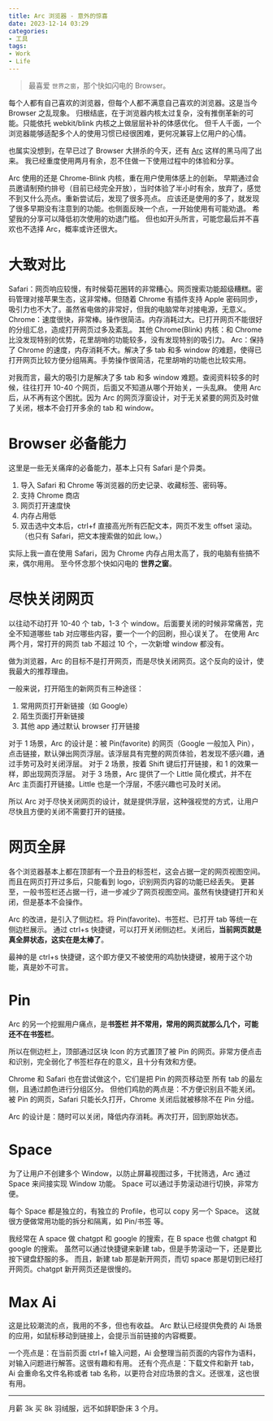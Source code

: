 ```yaml
---
title: Arc 浏览器 - 意外的惊喜
date: 2023-12-14 03:29
categories:
- 工具
tags:
- Work
- Life
---
```


> 最喜爱 `世界之窗`，那个快如闪电的 Browser。

每个人都有自己喜欢的浏览器，但每个人都不满意自己喜欢的浏览器。这是当今 Browser 之乱现象。
归根结底，在于浏览器内核太过复杂，没有推倒革新的可能。只能依托 webkit/blink 内核之上做层层补补的体感优化。
但千人千面，一个浏览器能够适配多个人的使用习惯已经很困难，更何况兼容上亿用户的心情。

也属实没想到，在早已过了 Browser 大拼杀的今天，还有 [Arc](https://arc.net/) 这样的黑马闯了出来。
我已经重度使用两月有余，忍不住做一下使用过程中的体验和分享。

Arc 使用的还是 Chrome-Blink 内核，重在用户使用体感上的创新。
早期通过会员邀请制预约排号（目前已经完全开放），当时体验了半小时有余，放弃了，感觉不到又什么亮点。重新尝试后，发现了很多亮点。
应该还是使用的多了，就发现了很多早期没有注意到的功能。也侧面反映一个点，一开始使用有可能劝退。
希望我的分享可以降低初次使用的劝退门槛。
但也如开头所言，可能您最后并不喜欢也不选择 Arc，概率或许还很大。

<!-- more -->

# 大致对比

Safari：网页响应较慢，有时候菊花圈转的非常糟心。网页搜索功能超级糟糕。密码管理对接苹果生态，这非常棒。但随着 Chrome 有插件支持 Apple 密码同步，吸引力也不大了。虽然省电做的非常好，但我的电脑常年对接电源，无意义。
Chrome：速度很快，非常棒。操作很简洁。内存消耗过大。已打开网页不能很好的分组汇总，造成打开网页过多及紊乱。
其他 Chrome(Blink) 内核：和 Chrome 比没发现特别的优势，花里胡哨的功能较多，没有发现特别的吸引力。
Arc：保持了 Chrome 的速度，内存消耗不大。解决了多 tab 和多 window 的难题，使得已打开网页比较方便分组隔离。手势操作很简洁，花里胡哨的功能也比较实用。

对我而言，最大的吸引力是解决了多 tab 和多 window 难题。查阅资料较多的时候，往往打开 10-40 个网页，后面又不知道从哪个开始关，一头乱麻。
使用 Arc 后，从不再有这个困扰。因为 Arc 的网页浮窗设计，对于无关紧要的网页及时做了关闭，根本不会打开多余的 tab 和 window。

# Browser 必备能力

这里是一些无关痛痒的必备能力，基本上只有 Safari 是个异类。

1. 导入 Safari 和 Chrome 等浏览器的历史记录、收藏标签、密码等。
2. 支持 Chrome 商店
3. 网页打开速度快
4. 内存占用低
3. 双击选中文本后，ctrl+f 直接高光所有匹配文本，网页不发生 offset 滚动。（也只有 Safari，把文本搜索做的如此 low。）

实际上我一直在使用 Safari，因为 Chrome 内存占用太高了，我的电脑有些搞不来，偶尔用用。
至今怀念那个快如闪电的 **世界之窗**。

# 尽快关闭网页

以往动不动打开 10-40 个 tab，1-3 个 window。后面要关闭的时候非常痛苦，完全不知道哪些 tab 对应哪些内容，要一个一个的回刷，担心误关了。
在使用 Arc 两个月，常打开的网页 tab 不超过 10 个，一次新增 window 都没有。

做为浏览器，Arc 的目标不是打开网页，而是尽快关闭网页。这个反向的设计，使我最大的推荐理由。

一般来说，打开陌生的新网页有三种途径：
1. 常用网页打开新链接（如 Google）
2. 陌生页面打开新链接
3. 其他 app 通过默认 browser 打开链接

对于 1 场景，Arc 的设计是：被 Pin(favorite) 的网页（Google 一般加入 Pin），点击链接，默认弹出网页浮层。该浮层具有完整的网页体验，若发现不感兴趣，通过手势可及时关闭浮层。
对于 2 场景，按着 Shift 键后打开链接，和 1 的效果一样，即出现网页浮层。
对于 3 场景，Arc 提供了一个 Little 简化模式，并不在 Arc 主页面打开链接。Little 也是一个浮层，不感兴趣也可及时关闭。

所以 Arc 对于尽快关闭网页的设计，就是提供浮层，这种强视觉的方式，让用户尽快且方便的关闭不需要打开的链接。

# 网页全屏

各个浏览器基本上都在顶部有一个丑丑的标签栏，这会占据一定的网页视图空间。而且在网页打开过多后，只能看到 logo，识别网页内容的功能已经丢失。
更甚至，一般书签栏还占据一行，进一步减少了网页视图空间。虽然有快捷键打开和关闭，但是基本不会操作。

Arc 的改进，是引入了侧边栏。将 Pin(favorite)、书签栏、已打开 tab 等统一在侧边栏展示。
通过 ctrl+s 快捷键，可以打开关闭侧边栏。关闭后，**当前网页就是真全屏状态，这实在是太棒了**。

最神的是 ctrl+s 快捷键，这个即方便又不被使用的鸡肋快捷键，被用于这个功能，真是妙不可言。

# Pin

Arc 的另一个挖掘用户痛点，是**书签栏 并不常用，常用的网页就那么几个，可能还不在书签栏**。

所以在侧边栏上，顶部通过区块 Icon 的方式置顶了被 Pin 的网页。非常方便点击和识别，完全弱化了书签栏存在的意义，且十分有效和方便。

Chrome 和 Safari 也在尝试做这个，它们是把 Pin 的网页移动至 所有 tab 的最左侧，且通过颜色进行分组区分。
但他们鸡肋的两点是：不方便识别且不能关闭。被 Pin 的网页，Safari 只能长久打开，Chrome 关闭后就被移除不在 Pin 分组。

Arc 的设计是：随时可以关闭，降低内存消耗。再次打开，回到原始状态。

# Space

为了让用户不创建多个 Window，以防止屏幕视图过多，干扰筛选，Arc 通过 Space 来间接实现 Window 功能。
Space 可以通过手势滚动进行切换，非常方便。

每个 Space 都是独立的，有独立的 Profile，也可以 copy 另一个 Space。
这就很方便做常用功能的拆分和隔离，如 Pin/书签 等。

我经常在 A space 做 chatgpt 和 google 的搜索，在 B space 也做 chatgpt 和 google 的搜索。
虽然可以通过快捷键来新建 tab，但是手势滚动一下，还是要比按下键盘舒服的多。
而且，新建 tab 那是新开网页，而切 space 那是切到已经打开网页。chatgpt 新开网页还是很慢的。

# Max Ai

这是比较潮流的点，我用的不多，但也有收益。
Arc 默认已经提供免费的 Ai 场景的应用，如鼠标移动到链接上，会提示当前链接的内容概要。

一个亮点是：在当前页面 ctrl+f 输入问题，Ai 会整理当前页面的内容作为语料，对输入问题进行解答。这很有趣和有用。
还有个亮点是：下载文件和新开 tab，Ai 会重命名文件名称或者 tab 名称，以更符合对应场景的含义。还很准，这也很有用。

___

月薪 3k 买 8k 羽绒服，远不如辞职卧床 3 个月。
